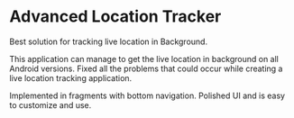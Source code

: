 # Advanced Location Tracker

Best solution for tracking live location in Background.

This application can manage to get the live location in background on all Android versions. Fixed all the problems that could occur while
creating a live location tracking application.

Implemented in fragments with bottom navigation. Polished UI and is easy to customize and use.
